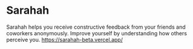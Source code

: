 # Sarahah
Sarahah helps you receive constructive feedback from your friends and coworkers anonymously. Improve yourself by understanding how others perceive you. https://sarahah-beta.vercel.app/
